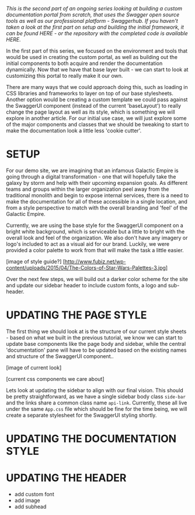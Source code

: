 *This is the second part of an ongoing series looking at building a custom documentation portal from scratch, that uses the Swagger open source tools as well as our professional platform - Swaggerhub. If you haven't taken a look at the first part on setup and building the initial framework, it can be found HERE - or the repository with the completed code is available HERE.*

In the first part of this series, we focused on the environment and tools that would be used in creating the custom portal, as well as building out the initial components to both acquire and render the documentation dynamically. Now that we have that base layer built - we can start to look at customizing this portal to really make it our own.

There are many ways that we could approach doing this, such as loading in CSS libraries and frameworks to layer on top of our base stylesheets. Another option would be creating a custom template we could pass against the SwaggerUI component (instead of the current 'baseLayout') to really change the page layout as well as its style, which is something we will explore in another article. For our initial use case, we will just explore some of the major components and classes that we should be tweaking to start to make the documentation look a little less 'cookie cutter'.

# SETUP

For our demo site, we are imagining that an infamous Galactic Empire is going through a digital transformation - one that will hopefully take the galaxy by storm and help with their upcoming expansion goals. As different teams and groups within the larger organization peel away from the traditional monolith and begin to expose internal services, there is a need to make the documentation for all of these accessible in a single location, and from a style perspective to match with the overall branding and 'feel' of the Galactic Empire.

Currently, we are using the base style for the SwaggerUI component on a bright white background, which is serviceable but a little to bright with the overall look and feel of the organization. We also don't have any imagery or logo's included to act as a visual aid for our brand. Luckily, we were provided a color palette to work from that will make the task a little easier.

[image of style guide?]
[http://www.fubiz.net/wp-content/uploads/2015/04/The-Colors-of-Star-Wars-Palettes-3.jpg]

Over the next few steps, we will build out a darker color scheme for the site and update our sidebar header to include custom fonts, a logo and sub-header.

# UPDATING THE PAGE STYLE

The first thing we should look at is the structure of our current style sheets - based on what we built in the previous tutorial, we know we can start to update base components like the page body and sidebar, while the central 'documentation' pane will have to be updated based on the existing names and structure of the SwaggerUI component..

[image of current look]

[current css components we care about]

Lets look at updating the sidebar to align with our final vision. This should be pretty straightforward, as we have a single sidebar body class `side-bar` and the links share a common class name `api-link`. Currently, these all live under the same `App.css` file which should be fine for the time being, we will create a separate stylesheet for the SwaggerUI styling shortly.

# UPDATING THE DOCUMENTATION STYLE

# UPDATING THE HEADER
 - add custom font
 - add image
 - add subhead